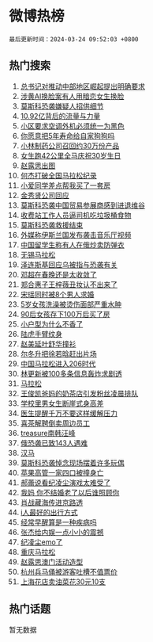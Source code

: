 # 微博热榜

`最后更新时间：2024-03-24 09:52:03 +0800`

## 热门搜索

1. [总书记对推动中部地区崛起提出明确要求](https://m.weibo.cn/search?containerid=100103type%3D1%26t%3D10%26q%3D%23%E6%80%BB%E4%B9%A6%E8%AE%B0%E5%AF%B9%E6%8E%A8%E5%8A%A8%E4%B8%AD%E9%83%A8%E5%9C%B0%E5%8C%BA%E5%B4%9B%E8%B5%B7%E6%8F%90%E5%87%BA%E6%98%8E%E7%A1%AE%E8%A6%81%E6%B1%82%23&stream_entry_id=51&isnewpage=1&extparam=seat%3D1%26filter_type%3Drealtimehot%26stream_entry_id%3D51%26pos%3D0%26c_type%3D51%26dgr%3D0%26q%3D%2523%25E6%2580%25BB%25E4%25B9%25A6%25E8%25AE%25B0%25E5%25AF%25B9%25E6%258E%25A8%25E5%258A%25A8%25E4%25B8%25AD%25E9%2583%25A8%25E5%259C%25B0%25E5%258C%25BA%25E5%25B4%259B%25E8%25B5%25B7%25E6%258F%2590%25E5%2587%25BA%25E6%2598%258E%25E7%25A1%25AE%25E8%25A6%2581%25E6%25B1%2582%2523%26cate%3D10103%26display_time%3D1711245122%26pre_seqid%3D171124512253094249214)
1. [涉黄AI换脸案有人用暗恋女生换脸](https://m.weibo.cn/search?containerid=100103type%3D1%26t%3D10%26q%3D%23%E6%B6%89%E9%BB%84AI%E6%8D%A2%E8%84%B8%E6%A1%88%E6%9C%89%E4%BA%BA%E7%94%A8%E6%9A%97%E6%81%8B%E5%A5%B3%E7%94%9F%E6%8D%A2%E8%84%B8%23&stream_entry_id=31&isnewpage=1&extparam=seat%3D1%26lcate%3D5001%26pos%3D0%26realpos%3D1%26q%3D%2523%25E6%25B6%2589%25E9%25BB%2584AI%25E6%258D%25A2%25E8%2584%25B8%25E6%25A1%2588%25E6%259C%2589%25E4%25BA%25BA%25E7%2594%25A8%25E6%259A%2597%25E6%2581%258B%25E5%25A5%25B3%25E7%2594%259F%25E6%258D%25A2%25E8%2584%25B8%2523%26dgr%3D0%26filter_type%3Drealtimehot%26cate%3D5001%26c_type%3D31%26flag%3D2%26stream_entry_id%3D31%26band_rank%3D1%26display_time%3D1711245122%26pre_seqid%3D171124512253094249214)
1. [莫斯科恐袭嫌疑人招供细节](https://m.weibo.cn/search?containerid=100103type%3D1%26t%3D10%26q%3D%23%E8%8E%AB%E6%96%AF%E7%A7%91%E6%81%90%E8%A2%AD%E5%AB%8C%E7%96%91%E4%BA%BA%E6%8B%9B%E4%BE%9B%E7%BB%86%E8%8A%82%23&stream_entry_id=31&isnewpage=1&extparam=seat%3D1%26lcate%3D5001%26pos%3D1%26realpos%3D2%26q%3D%2523%25E8%258E%25AB%25E6%2596%25AF%25E7%25A7%2591%25E6%2581%2590%25E8%25A2%25AD%25E5%25AB%258C%25E7%2596%2591%25E4%25BA%25BA%25E6%258B%259B%25E4%25BE%259B%25E7%25BB%2586%25E8%258A%2582%2523%26dgr%3D0%26filter_type%3Drealtimehot%26cate%3D5001%26c_type%3D31%26flag%3D1%26stream_entry_id%3D31%26band_rank%3D2%26display_time%3D1711245122%26pre_seqid%3D171124512253094249214)
1. [10.92亿背后的流量与力量](https://m.weibo.cn/search?containerid=100103type%3D1%26t%3D10%26q%3D%2310.92%E4%BA%BF%E8%83%8C%E5%90%8E%E7%9A%84%E6%B5%81%E9%87%8F%E4%B8%8E%E5%8A%9B%E9%87%8F%23&stream_entry_id=31&isnewpage=1&extparam=seat%3D1%26lcate%3D5001%26pos%3D2%26realpos%3D3%26q%3D%252310.92%25E4%25BA%25BF%25E8%2583%258C%25E5%2590%258E%25E7%259A%2584%25E6%25B5%2581%25E9%2587%258F%25E4%25B8%258E%25E5%258A%259B%25E9%2587%258F%2523%26dgr%3D0%26filter_type%3Drealtimehot%26cate%3D5001%26c_type%3D31%26flag%3D0%26stream_entry_id%3D31%26band_rank%3D3%26display_time%3D1711245122%26pre_seqid%3D171124512253094249214)
1. [小区要求空调外机必须统一为黑色](https://m.weibo.cn/search?containerid=100103type%3D1%26t%3D10%26q%3D%23%E5%B0%8F%E5%8C%BA%E8%A6%81%E6%B1%82%E7%A9%BA%E8%B0%83%E5%A4%96%E6%9C%BA%E5%BF%85%E9%A1%BB%E7%BB%9F%E4%B8%80%E4%B8%BA%E9%BB%91%E8%89%B2%23&stream_entry_id=31&isnewpage=1&extparam=seat%3D1%26lcate%3D5001%26pos%3D3%26realpos%3D4%26q%3D%2523%25E5%25B0%258F%25E5%258C%25BA%25E8%25A6%2581%25E6%25B1%2582%25E7%25A9%25BA%25E8%25B0%2583%25E5%25A4%2596%25E6%259C%25BA%25E5%25BF%2585%25E9%25A1%25BB%25E7%25BB%259F%25E4%25B8%2580%25E4%25B8%25BA%25E9%25BB%2591%25E8%2589%25B2%2523%26dgr%3D0%26filter_type%3Drealtimehot%26cate%3D5001%26c_type%3D31%26flag%3D1%26stream_entry_id%3D31%26band_rank%3D4%26display_time%3D1711245122%26pre_seqid%3D171124512253094249214)
1. [你愿意把5年寿命给自家狗狗吗](https://m.weibo.cn/search?containerid=100103type%3D1%26t%3D10%26q%3D%E4%BD%A0%E6%84%BF%E6%84%8F%E6%8A%8A5%E5%B9%B4%E5%AF%BF%E5%91%BD%E7%BB%99%E8%87%AA%E5%AE%B6%E7%8B%97%E7%8B%97%E5%90%97&stream_entry_id=31&isnewpage=1&extparam=seat%3D1%26lcate%3D5001%26pos%3D4%26realpos%3D5%26q%3D%25E4%25BD%25A0%25E6%2584%25BF%25E6%2584%258F%25E6%258A%258A5%25E5%25B9%25B4%25E5%25AF%25BF%25E5%2591%25BD%25E7%25BB%2599%25E8%2587%25AA%25E5%25AE%25B6%25E7%258B%2597%25E7%258B%2597%25E5%2590%2597%26dgr%3D0%26filter_type%3Drealtimehot%26cate%3D5001%26c_type%3D31%26flag%3D1%26stream_entry_id%3D31%26band_rank%3D5%26display_time%3D1711245122%26pre_seqid%3D171124512253094249214)
1. [小林制药公司召回约30万份产品](https://m.weibo.cn/search?containerid=100103type%3D1%26t%3D10%26q%3D%23%E5%B0%8F%E6%9E%97%E5%88%B6%E8%8D%AF%E5%85%AC%E5%8F%B8%E5%8F%AC%E5%9B%9E%E7%BA%A630%E4%B8%87%E4%BB%BD%E4%BA%A7%E5%93%81%23&stream_entry_id=31&isnewpage=1&extparam=seat%3D1%26lcate%3D5001%26pos%3D5%26realpos%3D6%26q%3D%2523%25E5%25B0%258F%25E6%259E%2597%25E5%2588%25B6%25E8%258D%25AF%25E5%2585%25AC%25E5%258F%25B8%25E5%258F%25AC%25E5%259B%259E%25E7%25BA%25A630%25E4%25B8%2587%25E4%25BB%25BD%25E4%25BA%25A7%25E5%2593%2581%2523%26dgr%3D0%26filter_type%3Drealtimehot%26cate%3D5001%26c_type%3D31%26flag%3D1%26stream_entry_id%3D31%26band_rank%3D6%26display_time%3D1711245122%26pre_seqid%3D171124512253094249214)
1. [女生跑42公里全马庆祝30岁生日](https://m.weibo.cn/search?containerid=100103type%3D1%26t%3D10%26q%3D%23%E5%A5%B3%E7%94%9F%E8%B7%9142%E5%85%AC%E9%87%8C%E5%85%A8%E9%A9%AC%E5%BA%86%E7%A5%9D30%E5%B2%81%E7%94%9F%E6%97%A5%23&stream_entry_id=31&isnewpage=1&extparam=seat%3D1%26lcate%3D5001%26pos%3D6%26realpos%3D7%26q%3D%2523%25E5%25A5%25B3%25E7%2594%259F%25E8%25B7%259142%25E5%2585%25AC%25E9%2587%258C%25E5%2585%25A8%25E9%25A9%25AC%25E5%25BA%2586%25E7%25A5%259D30%25E5%25B2%2581%25E7%2594%259F%25E6%2597%25A5%2523%26dgr%3D0%26filter_type%3Drealtimehot%26cate%3D5001%26c_type%3D31%26flag%3D1%26stream_entry_id%3D31%26band_rank%3D7%26display_time%3D1711245122%26pre_seqid%3D171124512253094249214)
1. [赵露思出图](https://m.weibo.cn/search?containerid=100103type%3D1%26t%3D10%26q%3D%E8%B5%B5%E9%9C%B2%E6%80%9D%E5%87%BA%E5%9B%BE&stream_entry_id=31&isnewpage=1&extparam=seat%3D1%26lcate%3D5001%26pos%3D7%26realpos%3D8%26q%3D%25E8%25B5%25B5%25E9%259C%25B2%25E6%2580%259D%25E5%2587%25BA%25E5%259B%25BE%26dgr%3D0%26filter_type%3Drealtimehot%26cate%3D5001%26c_type%3D31%26flag%3D0%26stream_entry_id%3D31%26band_rank%3D8%26display_time%3D1711245122%26pre_seqid%3D171124512253094249214)
1. [何杰打破全国马拉松纪录](https://m.weibo.cn/search?containerid=100103type%3D1%26t%3D10%26q%3D%23%E4%BD%95%E6%9D%B0%E6%89%93%E7%A0%B4%E5%85%A8%E5%9B%BD%E9%A9%AC%E6%8B%89%E6%9D%BE%E7%BA%AA%E5%BD%95%23&stream_entry_id=31&isnewpage=1&extparam=seat%3D1%26lcate%3D5001%26pos%3D8%26realpos%3D9%26q%3D%2523%25E4%25BD%2595%25E6%259D%25B0%25E6%2589%2593%25E7%25A0%25B4%25E5%2585%25A8%25E5%259B%25BD%25E9%25A9%25AC%25E6%258B%2589%25E6%259D%25BE%25E7%25BA%25AA%25E5%25BD%2595%2523%26dgr%3D0%26filter_type%3Drealtimehot%26cate%3D5001%26c_type%3D31%26flag%3D1%26stream_entry_id%3D31%26band_rank%3D9%26display_time%3D1711245122%26pre_seqid%3D171124512253094249214)
1. [小爱同学差点帮我买了一套房](https://m.weibo.cn/search?containerid=100103type%3D1%26t%3D10%26q%3D%23%E5%B0%8F%E7%88%B1%E5%90%8C%E5%AD%A6%E5%B7%AE%E7%82%B9%E5%B8%AE%E6%88%91%E4%B9%B0%E4%BA%86%E4%B8%80%E5%A5%97%E6%88%BF%23&stream_entry_id=31&isnewpage=1&extparam=seat%3D1%26lcate%3D5001%26pos%3D9%26realpos%3D10%26q%3D%2523%25E5%25B0%258F%25E7%2588%25B1%25E5%2590%258C%25E5%25AD%25A6%25E5%25B7%25AE%25E7%2582%25B9%25E5%25B8%25AE%25E6%2588%2591%25E4%25B9%25B0%25E4%25BA%2586%25E4%25B8%2580%25E5%25A5%2597%25E6%2588%25BF%2523%26dgr%3D0%26filter_type%3Drealtimehot%26cate%3D5001%26c_type%3D31%26flag%3D0%26stream_entry_id%3D31%26band_rank%3D10%26display_time%3D1711245122%26pre_seqid%3D171124512253094249214)
1. [金秀贤公司回应](https://m.weibo.cn/search?containerid=100103type%3D1%26t%3D10%26q%3D%23%E9%87%91%E7%A7%80%E8%B4%A4%E5%85%AC%E5%8F%B8%E5%9B%9E%E5%BA%94%23&stream_entry_id=31&isnewpage=1&extparam=seat%3D1%26lcate%3D5001%26pos%3D10%26realpos%3D11%26q%3D%2523%25E9%2587%2591%25E7%25A7%2580%25E8%25B4%25A4%25E5%2585%25AC%25E5%258F%25B8%25E5%259B%259E%25E5%25BA%2594%2523%26dgr%3D0%26filter_type%3Drealtimehot%26cate%3D5001%26c_type%3D31%26flag%3D1%26stream_entry_id%3D31%26band_rank%3D11%26display_time%3D1711245122%26pre_seqid%3D171124512253094249214)
1. [莫斯科恐袭中国贸易参展商感到进退维谷](https://m.weibo.cn/search?containerid=100103type%3D1%26t%3D10%26q%3D%23%E8%8E%AB%E6%96%AF%E7%A7%91%E6%81%90%E8%A2%AD%E4%B8%AD%E5%9B%BD%E8%B4%B8%E6%98%93%E5%8F%82%E5%B1%95%E5%95%86%E6%84%9F%E5%88%B0%E8%BF%9B%E9%80%80%E7%BB%B4%E8%B0%B7%23&stream_entry_id=31&isnewpage=1&extparam=seat%3D1%26lcate%3D5001%26pos%3D11%26realpos%3D12%26q%3D%2523%25E8%258E%25AB%25E6%2596%25AF%25E7%25A7%2591%25E6%2581%2590%25E8%25A2%25AD%25E4%25B8%25AD%25E5%259B%25BD%25E8%25B4%25B8%25E6%2598%2593%25E5%258F%2582%25E5%25B1%2595%25E5%2595%2586%25E6%2584%259F%25E5%2588%25B0%25E8%25BF%259B%25E9%2580%2580%25E7%25BB%25B4%25E8%25B0%25B7%2523%26dgr%3D0%26filter_type%3Drealtimehot%26cate%3D5001%26c_type%3D31%26flag%3D2%26stream_entry_id%3D31%26band_rank%3D12%26display_time%3D1711245122%26pre_seqid%3D171124512253094249214)
1. [收费站工作人员逼司机吃垃圾桶食物](https://m.weibo.cn/search?containerid=100103type%3D1%26t%3D10%26q%3D%23%E6%94%B6%E8%B4%B9%E7%AB%99%E5%B7%A5%E4%BD%9C%E4%BA%BA%E5%91%98%E9%80%BC%E5%8F%B8%E6%9C%BA%E5%90%83%E5%9E%83%E5%9C%BE%E6%A1%B6%E9%A3%9F%E7%89%A9%23&stream_entry_id=31&isnewpage=1&extparam=seat%3D1%26lcate%3D5001%26pos%3D12%26realpos%3D13%26q%3D%2523%25E6%2594%25B6%25E8%25B4%25B9%25E7%25AB%2599%25E5%25B7%25A5%25E4%25BD%259C%25E4%25BA%25BA%25E5%2591%2598%25E9%2580%25BC%25E5%258F%25B8%25E6%259C%25BA%25E5%2590%2583%25E5%259E%2583%25E5%259C%25BE%25E6%25A1%25B6%25E9%25A3%259F%25E7%2589%25A9%2523%26dgr%3D0%26filter_type%3Drealtimehot%26cate%3D5001%26c_type%3D31%26flag%3D0%26stream_entry_id%3D31%26band_rank%3D13%26display_time%3D1711245122%26pre_seqid%3D171124512253094249214)
1. [莫斯科恐袭救援结束](https://m.weibo.cn/search?containerid=100103type%3D1%26t%3D10%26q%3D%23%E8%8E%AB%E6%96%AF%E7%A7%91%E6%81%90%E8%A2%AD%E6%95%91%E6%8F%B4%E7%BB%93%E6%9D%9F%23&stream_entry_id=31&isnewpage=1&extparam=seat%3D1%26lcate%3D5001%26pos%3D13%26realpos%3D14%26q%3D%2523%25E8%258E%25AB%25E6%2596%25AF%25E7%25A7%2591%25E6%2581%2590%25E8%25A2%25AD%25E6%2595%2591%25E6%258F%25B4%25E7%25BB%2593%25E6%259D%259F%2523%26dgr%3D0%26filter_type%3Drealtimehot%26cate%3D5001%26c_type%3D31%26flag%3D0%26stream_entry_id%3D31%26band_rank%3D14%26display_time%3D1711245122%26pre_seqid%3D171124512253094249214)
1. [外媒称伊斯兰国发布袭击音乐厅视频](https://m.weibo.cn/search?containerid=100103type%3D1%26t%3D10%26q%3D%23%E5%A4%96%E5%AA%92%E7%A7%B0%E4%BC%8A%E6%96%AF%E5%85%B0%E5%9B%BD%E5%8F%91%E5%B8%83%E8%A2%AD%E5%87%BB%E9%9F%B3%E4%B9%90%E5%8E%85%E8%A7%86%E9%A2%91%23&stream_entry_id=31&isnewpage=1&extparam=seat%3D1%26lcate%3D5001%26pos%3D14%26realpos%3D15%26q%3D%2523%25E5%25A4%2596%25E5%25AA%2592%25E7%25A7%25B0%25E4%25BC%258A%25E6%2596%25AF%25E5%2585%25B0%25E5%259B%25BD%25E5%258F%2591%25E5%25B8%2583%25E8%25A2%25AD%25E5%2587%25BB%25E9%259F%25B3%25E4%25B9%2590%25E5%258E%2585%25E8%25A7%2586%25E9%25A2%2591%2523%26dgr%3D0%26filter_type%3Drealtimehot%26cate%3D5001%26c_type%3D31%26flag%3D1%26stream_entry_id%3D31%26band_rank%3D15%26display_time%3D1711245122%26pre_seqid%3D171124512253094249214)
1. [中国留学生称有人在俄炒卖防弹衣](https://m.weibo.cn/search?containerid=100103type%3D1%26t%3D10%26q%3D%23%E4%B8%AD%E5%9B%BD%E7%95%99%E5%AD%A6%E7%94%9F%E7%A7%B0%E6%9C%89%E4%BA%BA%E5%9C%A8%E4%BF%84%E7%82%92%E5%8D%96%E9%98%B2%E5%BC%B9%E8%A1%A3%23&stream_entry_id=31&isnewpage=1&extparam=seat%3D1%26lcate%3D5001%26pos%3D15%26realpos%3D16%26q%3D%2523%25E4%25B8%25AD%25E5%259B%25BD%25E7%2595%2599%25E5%25AD%25A6%25E7%2594%259F%25E7%25A7%25B0%25E6%259C%2589%25E4%25BA%25BA%25E5%259C%25A8%25E4%25BF%2584%25E7%2582%2592%25E5%258D%2596%25E9%2598%25B2%25E5%25BC%25B9%25E8%25A1%25A3%2523%26dgr%3D0%26filter_type%3Drealtimehot%26cate%3D5001%26c_type%3D31%26flag%3D0%26stream_entry_id%3D31%26band_rank%3D16%26display_time%3D1711245122%26pre_seqid%3D171124512253094249214)
1. [无锡马拉松](https://m.weibo.cn/search?containerid=100103type%3D1%26t%3D10%26q%3D%E6%97%A0%E9%94%A1%E9%A9%AC%E6%8B%89%E6%9D%BE&stream_entry_id=31&isnewpage=1&extparam=seat%3D1%26lcate%3D5001%26pos%3D16%26realpos%3D17%26q%3D%25E6%2597%25A0%25E9%2594%25A1%25E9%25A9%25AC%25E6%258B%2589%25E6%259D%25BE%26dgr%3D0%26filter_type%3Drealtimehot%26cate%3D5001%26c_type%3D31%26flag%3D1%26stream_entry_id%3D31%26band_rank%3D17%26display_time%3D1711245122%26pre_seqid%3D171124512253094249214)
1. [泽连斯基回应乌被指与恐袭有关](https://m.weibo.cn/search?containerid=100103type%3D1%26t%3D10%26q%3D%23%E6%B3%BD%E8%BF%9E%E6%96%AF%E5%9F%BA%E5%9B%9E%E5%BA%94%E4%B9%8C%E8%A2%AB%E6%8C%87%E4%B8%8E%E6%81%90%E8%A2%AD%E6%9C%89%E5%85%B3%23&stream_entry_id=31&isnewpage=1&extparam=seat%3D1%26lcate%3D5001%26pos%3D17%26realpos%3D18%26q%3D%2523%25E6%25B3%25BD%25E8%25BF%259E%25E6%2596%25AF%25E5%259F%25BA%25E5%259B%259E%25E5%25BA%2594%25E4%25B9%258C%25E8%25A2%25AB%25E6%258C%2587%25E4%25B8%258E%25E6%2581%2590%25E8%25A2%25AD%25E6%259C%2589%25E5%2585%25B3%2523%26dgr%3D0%26filter_type%3Drealtimehot%26cate%3D5001%26c_type%3D31%26flag%3D0%26stream_entry_id%3D31%26band_rank%3D18%26display_time%3D1711245122%26pre_seqid%3D171124512253094249214)
1. [邓超在春晚还是太收敛了](https://m.weibo.cn/search?containerid=100103type%3D1%26t%3D10%26q%3D%E9%82%93%E8%B6%85%E5%9C%A8%E6%98%A5%E6%99%9A%E8%BF%98%E6%98%AF%E5%A4%AA%E6%94%B6%E6%95%9B%E4%BA%86&stream_entry_id=31&isnewpage=1&extparam=seat%3D1%26lcate%3D5001%26pos%3D18%26realpos%3D19%26q%3D%25E9%2582%2593%25E8%25B6%2585%25E5%259C%25A8%25E6%2598%25A5%25E6%2599%259A%25E8%25BF%2598%25E6%2598%25AF%25E5%25A4%25AA%25E6%2594%25B6%25E6%2595%259B%25E4%25BA%2586%26dgr%3D0%26filter_type%3Drealtimehot%26cate%3D5001%26c_type%3D31%26flag%3D0%26stream_entry_id%3D31%26band_rank%3D19%26display_time%3D1711245122%26pre_seqid%3D171124512253094249214)
1. [郑合惠子王梓薇丑妆认不出来了](https://m.weibo.cn/search?containerid=100103type%3D1%26t%3D10%26q%3D%23%E9%83%91%E5%90%88%E6%83%A0%E5%AD%90%E7%8E%8B%E6%A2%93%E8%96%87%E4%B8%91%E5%A6%86%E8%AE%A4%E4%B8%8D%E5%87%BA%E6%9D%A5%E4%BA%86%23&stream_entry_id=31&isnewpage=1&extparam=seat%3D1%26lcate%3D5001%26pos%3D19%26realpos%3D20%26q%3D%2523%25E9%2583%2591%25E5%2590%2588%25E6%2583%25A0%25E5%25AD%2590%25E7%258E%258B%25E6%25A2%2593%25E8%2596%2587%25E4%25B8%2591%25E5%25A6%2586%25E8%25AE%25A4%25E4%25B8%258D%25E5%2587%25BA%25E6%259D%25A5%25E4%25BA%2586%2523%26dgr%3D0%26filter_type%3Drealtimehot%26cate%3D5001%26c_type%3D31%26flag%3D0%26stream_entry_id%3D31%26band_rank%3D20%26display_time%3D1711245122%26pre_seqid%3D171124512253094249214)
1. [宋瑶同时被8个男人求婚](https://m.weibo.cn/search?containerid=100103type%3D1%26t%3D10%26q%3D%23%E5%AE%8B%E7%91%B6%E5%90%8C%E6%97%B6%E8%A2%AB8%E4%B8%AA%E7%94%B7%E4%BA%BA%E6%B1%82%E5%A9%9A%23&stream_entry_id=31&isnewpage=1&extparam=seat%3D1%26lcate%3D5001%26pos%3D20%26realpos%3D21%26q%3D%2523%25E5%25AE%258B%25E7%2591%25B6%25E5%2590%258C%25E6%2597%25B6%25E8%25A2%25AB8%25E4%25B8%25AA%25E7%2594%25B7%25E4%25BA%25BA%25E6%25B1%2582%25E5%25A9%259A%2523%26dgr%3D0%26filter_type%3Drealtimehot%26cate%3D5001%26c_type%3D31%26flag%3D1%26stream_entry_id%3D31%26band_rank%3D21%26display_time%3D1711245122%26pre_seqid%3D171124512253094249214)
1. [5岁女孩洗澡被烫伤面部严重水肿](https://m.weibo.cn/search?containerid=100103type%3D1%26t%3D10%26q%3D%235%E5%B2%81%E5%A5%B3%E5%AD%A9%E6%B4%97%E6%BE%A1%E8%A2%AB%E7%83%AB%E4%BC%A4%E9%9D%A2%E9%83%A8%E4%B8%A5%E9%87%8D%E6%B0%B4%E8%82%BF%23&stream_entry_id=31&isnewpage=1&extparam=seat%3D1%26lcate%3D5001%26pos%3D21%26realpos%3D22%26q%3D%25235%25E5%25B2%2581%25E5%25A5%25B3%25E5%25AD%25A9%25E6%25B4%2597%25E6%25BE%25A1%25E8%25A2%25AB%25E7%2583%25AB%25E4%25BC%25A4%25E9%259D%25A2%25E9%2583%25A8%25E4%25B8%25A5%25E9%2587%258D%25E6%25B0%25B4%25E8%2582%25BF%2523%26dgr%3D0%26filter_type%3Drealtimehot%26cate%3D5001%26c_type%3D31%26flag%3D1%26stream_entry_id%3D31%26band_rank%3D22%26display_time%3D1711245122%26pre_seqid%3D171124512253094249214)
1. [90后女孩存下100万后买了房](https://m.weibo.cn/search?containerid=100103type%3D1%26t%3D10%26q%3D%2390%E5%90%8E%E5%A5%B3%E5%AD%A9%E5%AD%98%E4%B8%8B100%E4%B8%87%E5%90%8E%E4%B9%B0%E4%BA%86%E6%88%BF%23&stream_entry_id=31&isnewpage=1&extparam=seat%3D1%26lcate%3D5001%26pos%3D22%26realpos%3D23%26q%3D%252390%25E5%2590%258E%25E5%25A5%25B3%25E5%25AD%25A9%25E5%25AD%2598%25E4%25B8%258B100%25E4%25B8%2587%25E5%2590%258E%25E4%25B9%25B0%25E4%25BA%2586%25E6%2588%25BF%2523%26dgr%3D0%26filter_type%3Drealtimehot%26cate%3D5001%26c_type%3D31%26flag%3D0%26stream_entry_id%3D31%26band_rank%3D23%26display_time%3D1711245122%26pre_seqid%3D171124512253094249214)
1. [小户型为什么不香了](https://m.weibo.cn/search?containerid=100103type%3D1%26t%3D10%26q%3D%23%E5%B0%8F%E6%88%B7%E5%9E%8B%E4%B8%BA%E4%BB%80%E4%B9%88%E4%B8%8D%E9%A6%99%E4%BA%86%23&stream_entry_id=31&isnewpage=1&extparam=seat%3D1%26lcate%3D5001%26pos%3D23%26realpos%3D24%26q%3D%2523%25E5%25B0%258F%25E6%2588%25B7%25E5%259E%258B%25E4%25B8%25BA%25E4%25BB%2580%25E4%25B9%2588%25E4%25B8%258D%25E9%25A6%2599%25E4%25BA%2586%2523%26dgr%3D0%26filter_type%3Drealtimehot%26cate%3D5001%26c_type%3D31%26flag%3D0%26stream_entry_id%3D31%26band_rank%3D24%26display_time%3D1711245122%26pre_seqid%3D171124512253094249214)
1. [陆虎手臂纹身](https://m.weibo.cn/search?containerid=100103type%3D1%26t%3D10%26q%3D%23%E9%99%86%E8%99%8E%E6%89%8B%E8%87%82%E7%BA%B9%E8%BA%AB%23&stream_entry_id=31&isnewpage=1&extparam=seat%3D1%26lcate%3D5001%26pos%3D24%26realpos%3D25%26q%3D%2523%25E9%2599%2586%25E8%2599%258E%25E6%2589%258B%25E8%2587%2582%25E7%25BA%25B9%25E8%25BA%25AB%2523%26dgr%3D0%26filter_type%3Drealtimehot%26cate%3D5001%26c_type%3D31%26flag%3D1%26stream_entry_id%3D31%26band_rank%3D25%26display_time%3D1711245122%26pre_seqid%3D171124512253094249214)
1. [赵美延叶舒华撞衫](https://m.weibo.cn/search?containerid=100103type%3D1%26t%3D10%26q%3D%23%E8%B5%B5%E7%BE%8E%E5%BB%B6%E5%8F%B6%E8%88%92%E5%8D%8E%E6%92%9E%E8%A1%AB%23&stream_entry_id=31&isnewpage=1&extparam=seat%3D1%26lcate%3D5001%26pos%3D25%26realpos%3D26%26q%3D%2523%25E8%25B5%25B5%25E7%25BE%258E%25E5%25BB%25B6%25E5%258F%25B6%25E8%2588%2592%25E5%258D%258E%25E6%2592%259E%25E8%25A1%25AB%2523%26dgr%3D0%26filter_type%3Drealtimehot%26cate%3D5001%26c_type%3D31%26flag%3D0%26stream_entry_id%3D31%26band_rank%3D26%26display_time%3D1711245122%26pre_seqid%3D171124512253094249214)
1. [尔冬升把徐若晗赶出片场](https://m.weibo.cn/search?containerid=100103type%3D1%26t%3D10%26q%3D%23%E5%B0%94%E5%86%AC%E5%8D%87%E6%8A%8A%E5%BE%90%E8%8B%A5%E6%99%97%E8%B5%B6%E5%87%BA%E7%89%87%E5%9C%BA%23&stream_entry_id=31&isnewpage=1&extparam=seat%3D1%26lcate%3D5001%26pos%3D26%26realpos%3D27%26q%3D%2523%25E5%25B0%2594%25E5%2586%25AC%25E5%258D%2587%25E6%258A%258A%25E5%25BE%2590%25E8%258B%25A5%25E6%2599%2597%25E8%25B5%25B6%25E5%2587%25BA%25E7%2589%2587%25E5%259C%25BA%2523%26dgr%3D0%26filter_type%3Drealtimehot%26cate%3D5001%26c_type%3D31%26flag%3D0%26stream_entry_id%3D31%26band_rank%3D27%26display_time%3D1711245122%26pre_seqid%3D171124512253094249214)
1. [中国马拉松进入206时代](https://m.weibo.cn/search?containerid=100103type%3D1%26t%3D10%26q%3D%23%E4%B8%AD%E5%9B%BD%E9%A9%AC%E6%8B%89%E6%9D%BE%E8%BF%9B%E5%85%A5206%E6%97%B6%E4%BB%A3%23&stream_entry_id=31&isnewpage=1&extparam=seat%3D1%26lcate%3D5001%26pos%3D27%26realpos%3D28%26q%3D%2523%25E4%25B8%25AD%25E5%259B%25BD%25E9%25A9%25AC%25E6%258B%2589%25E6%259D%25BE%25E8%25BF%259B%25E5%2585%25A5206%25E6%2597%25B6%25E4%25BB%25A3%2523%26dgr%3D0%26filter_type%3Drealtimehot%26cate%3D5001%26c_type%3D31%26flag%3D1%26stream_entry_id%3D31%26band_rank%3D28%26display_time%3D1711245122%26pre_seqid%3D171124512253094249214)
1. [林更新被100多条信息轰炸求剧透](https://m.weibo.cn/search?containerid=100103type%3D1%26t%3D10%26q%3D%23%E6%9E%97%E6%9B%B4%E6%96%B0%E8%A2%AB100%E5%A4%9A%E6%9D%A1%E4%BF%A1%E6%81%AF%E8%BD%B0%E7%82%B8%E6%B1%82%E5%89%A7%E9%80%8F%23&stream_entry_id=31&isnewpage=1&extparam=seat%3D1%26lcate%3D5001%26pos%3D28%26realpos%3D29%26q%3D%2523%25E6%259E%2597%25E6%259B%25B4%25E6%2596%25B0%25E8%25A2%25AB100%25E5%25A4%259A%25E6%259D%25A1%25E4%25BF%25A1%25E6%2581%25AF%25E8%25BD%25B0%25E7%2582%25B8%25E6%25B1%2582%25E5%2589%25A7%25E9%2580%258F%2523%26dgr%3D0%26filter_type%3Drealtimehot%26cate%3D5001%26c_type%3D31%26flag%3D0%26stream_entry_id%3D31%26band_rank%3D29%26display_time%3D1711245122%26pre_seqid%3D171124512253094249214)
1. [马拉松](https://m.weibo.cn/search?containerid=100103type%3D1%26t%3D10%26q%3D%E9%A9%AC%E6%8B%89%E6%9D%BE&stream_entry_id=31&isnewpage=1&extparam=seat%3D1%26lcate%3D5001%26pos%3D29%26realpos%3D30%26q%3D%25E9%25A9%25AC%25E6%258B%2589%25E6%259D%25BE%26dgr%3D0%26filter_type%3Drealtimehot%26cate%3D5001%26c_type%3D31%26flag%3D1%26stream_entry_id%3D31%26band_rank%3D30%26display_time%3D1711245122%26pre_seqid%3D171124512253094249214)
1. [王俊凯爸妈的奶茶店引发粉丝凌晨排队](https://m.weibo.cn/search?containerid=100103type%3D1%26t%3D10%26q%3D%23%E7%8E%8B%E4%BF%8A%E5%87%AF%E7%88%B8%E5%A6%88%E7%9A%84%E5%A5%B6%E8%8C%B6%E5%BA%97%E5%BC%95%E5%8F%91%E7%B2%89%E4%B8%9D%E5%87%8C%E6%99%A8%E6%8E%92%E9%98%9F%23&stream_entry_id=31&isnewpage=1&extparam=seat%3D1%26lcate%3D5001%26pos%3D30%26realpos%3D31%26q%3D%2523%25E7%258E%258B%25E4%25BF%258A%25E5%2587%25AF%25E7%2588%25B8%25E5%25A6%2588%25E7%259A%2584%25E5%25A5%25B6%25E8%258C%25B6%25E5%25BA%2597%25E5%25BC%2595%25E5%258F%2591%25E7%25B2%2589%25E4%25B8%259D%25E5%2587%258C%25E6%2599%25A8%25E6%258E%2592%25E9%2598%259F%2523%26dgr%3D0%26filter_type%3Drealtimehot%26cate%3D5001%26c_type%3D31%26flag%3D0%26stream_entry_id%3D31%26band_rank%3D31%26display_time%3D1711245122%26pre_seqid%3D171124512253094249214)
1. [学校里男女生断崖式身高差](https://m.weibo.cn/search?containerid=100103type%3D1%26t%3D10%26q%3D%23%E5%AD%A6%E6%A0%A1%E9%87%8C%E7%94%B7%E5%A5%B3%E7%94%9F%E6%96%AD%E5%B4%96%E5%BC%8F%E8%BA%AB%E9%AB%98%E5%B7%AE%23&stream_entry_id=31&isnewpage=1&extparam=seat%3D1%26lcate%3D5001%26pos%3D31%26realpos%3D32%26q%3D%2523%25E5%25AD%25A6%25E6%25A0%25A1%25E9%2587%258C%25E7%2594%25B7%25E5%25A5%25B3%25E7%2594%259F%25E6%2596%25AD%25E5%25B4%2596%25E5%25BC%258F%25E8%25BA%25AB%25E9%25AB%2598%25E5%25B7%25AE%2523%26dgr%3D0%26filter_type%3Drealtimehot%26cate%3D5001%26c_type%3D31%26flag%3D1%26stream_entry_id%3D31%26band_rank%3D32%26display_time%3D1711245122%26pre_seqid%3D171124512253094249214)
1. [医生提醒千万不要这样缓解压力](https://m.weibo.cn/search?containerid=100103type%3D1%26t%3D10%26q%3D%23%E5%8C%BB%E7%94%9F%E6%8F%90%E9%86%92%E5%8D%83%E4%B8%87%E4%B8%8D%E8%A6%81%E8%BF%99%E6%A0%B7%E7%BC%93%E8%A7%A3%E5%8E%8B%E5%8A%9B%23&stream_entry_id=31&isnewpage=1&extparam=seat%3D1%26lcate%3D5001%26pos%3D32%26realpos%3D33%26q%3D%2523%25E5%258C%25BB%25E7%2594%259F%25E6%258F%2590%25E9%2586%2592%25E5%258D%2583%25E4%25B8%2587%25E4%25B8%258D%25E8%25A6%2581%25E8%25BF%2599%25E6%25A0%25B7%25E7%25BC%2593%25E8%25A7%25A3%25E5%258E%258B%25E5%258A%259B%2523%26dgr%3D0%26filter_type%3Drealtimehot%26cate%3D5001%26c_type%3D31%26flag%3D0%26stream_entry_id%3D31%26band_rank%3D33%26display_time%3D1711245122%26pre_seqid%3D171124512253094249214)
1. [喜茶解聘倒卖周边员工](https://m.weibo.cn/search?containerid=100103type%3D1%26t%3D10%26q%3D%23%E5%96%9C%E8%8C%B6%E8%A7%A3%E8%81%98%E5%80%92%E5%8D%96%E5%91%A8%E8%BE%B9%E5%91%98%E5%B7%A5%23&stream_entry_id=31&isnewpage=1&extparam=seat%3D1%26lcate%3D5001%26pos%3D33%26realpos%3D34%26q%3D%2523%25E5%2596%259C%25E8%258C%25B6%25E8%25A7%25A3%25E8%2581%2598%25E5%2580%2592%25E5%258D%2596%25E5%2591%25A8%25E8%25BE%25B9%25E5%2591%2598%25E5%25B7%25A5%2523%26dgr%3D0%26filter_type%3Drealtimehot%26cate%3D5001%26c_type%3D31%26flag%3D1%26stream_entry_id%3D31%26band_rank%3D34%26display_time%3D1711245122%26pre_seqid%3D171124512253094249214)
1. [treasure南韩汪峰](https://m.weibo.cn/search?containerid=100103type%3D1%26t%3D10%26q%3Dtreasure%E5%8D%97%E9%9F%A9%E6%B1%AA%E5%B3%B0&stream_entry_id=31&isnewpage=1&extparam=seat%3D1%26lcate%3D5001%26pos%3D34%26realpos%3D35%26q%3Dtreasure%25E5%258D%2597%25E9%259F%25A9%25E6%25B1%25AA%25E5%25B3%25B0%26dgr%3D0%26filter_type%3Drealtimehot%26cate%3D5001%26c_type%3D31%26flag%3D1%26stream_entry_id%3D31%26band_rank%3D35%26display_time%3D1711245122%26pre_seqid%3D171124512253094249214)
1. [俄恐袭已致143人遇难](https://m.weibo.cn/search?containerid=100103type%3D1%26t%3D10%26q%3D%23%E4%BF%84%E6%81%90%E8%A2%AD%E5%B7%B2%E8%87%B4143%E4%BA%BA%E9%81%87%E9%9A%BE%23&stream_entry_id=31&isnewpage=1&extparam=seat%3D1%26lcate%3D5001%26pos%3D35%26realpos%3D36%26q%3D%2523%25E4%25BF%2584%25E6%2581%2590%25E8%25A2%25AD%25E5%25B7%25B2%25E8%2587%25B4143%25E4%25BA%25BA%25E9%2581%2587%25E9%259A%25BE%2523%26dgr%3D0%26filter_type%3Drealtimehot%26cate%3D5001%26c_type%3D31%26flag%3D0%26stream_entry_id%3D31%26band_rank%3D36%26display_time%3D1711245122%26pre_seqid%3D171124512253094249214)
1. [汉马](https://m.weibo.cn/search?containerid=100103type%3D1%26t%3D10%26q%3D%E6%B1%89%E9%A9%AC&stream_entry_id=31&isnewpage=1&extparam=seat%3D1%26lcate%3D5001%26pos%3D36%26realpos%3D37%26q%3D%25E6%25B1%2589%25E9%25A9%25AC%26dgr%3D0%26filter_type%3Drealtimehot%26cate%3D5001%26c_type%3D31%26flag%3D1%26stream_entry_id%3D31%26band_rank%3D37%26display_time%3D1711245122%26pre_seqid%3D171124512253094249214)
1. [莫斯科恐袭悼念现场摆着许多玩偶](https://m.weibo.cn/search?containerid=100103type%3D1%26t%3D10%26q%3D%23%E8%8E%AB%E6%96%AF%E7%A7%91%E6%81%90%E8%A2%AD%E6%82%BC%E5%BF%B5%E7%8E%B0%E5%9C%BA%E6%91%86%E7%9D%80%E8%AE%B8%E5%A4%9A%E7%8E%A9%E5%81%B6%23&stream_entry_id=31&isnewpage=1&extparam=seat%3D1%26lcate%3D5001%26pos%3D37%26realpos%3D38%26q%3D%2523%25E8%258E%25AB%25E6%2596%25AF%25E7%25A7%2591%25E6%2581%2590%25E8%25A2%25AD%25E6%2582%25BC%25E5%25BF%25B5%25E7%258E%25B0%25E5%259C%25BA%25E6%2591%2586%25E7%259D%2580%25E8%25AE%25B8%25E5%25A4%259A%25E7%258E%25A9%25E5%2581%25B6%2523%26dgr%3D0%26filter_type%3Drealtimehot%26cate%3D5001%26c_type%3D31%26flag%3D1%26stream_entry_id%3D31%26band_rank%3D38%26display_time%3D1711245122%26pre_seqid%3D171124512253094249214)
1. [苹果高管一家四口被撞身亡](https://m.weibo.cn/search?containerid=100103type%3D1%26t%3D10%26q%3D%23%E8%8B%B9%E6%9E%9C%E9%AB%98%E7%AE%A1%E4%B8%80%E5%AE%B6%E5%9B%9B%E5%8F%A3%E8%A2%AB%E6%92%9E%E8%BA%AB%E4%BA%A1%23&stream_entry_id=31&isnewpage=1&extparam=seat%3D1%26lcate%3D5001%26pos%3D38%26realpos%3D39%26q%3D%2523%25E8%258B%25B9%25E6%259E%259C%25E9%25AB%2598%25E7%25AE%25A1%25E4%25B8%2580%25E5%25AE%25B6%25E5%259B%259B%25E5%258F%25A3%25E8%25A2%25AB%25E6%2592%259E%25E8%25BA%25AB%25E4%25BA%25A1%2523%26dgr%3D0%26filter_type%3Drealtimehot%26cate%3D5001%26c_type%3D31%26flag%3D0%26stream_entry_id%3D31%26band_rank%3D39%26display_time%3D1711245122%26pre_seqid%3D171124512253094249214)
1. [郝蕾说看纪凌尘演戏太难受了](https://m.weibo.cn/search?containerid=100103type%3D1%26t%3D10%26q%3D%23%E9%83%9D%E8%95%BE%E8%AF%B4%E7%9C%8B%E7%BA%AA%E5%87%8C%E5%B0%98%E6%BC%94%E6%88%8F%E5%A4%AA%E9%9A%BE%E5%8F%97%E4%BA%86%23&stream_entry_id=31&isnewpage=1&extparam=seat%3D1%26lcate%3D5001%26pos%3D39%26realpos%3D40%26q%3D%2523%25E9%2583%259D%25E8%2595%25BE%25E8%25AF%25B4%25E7%259C%258B%25E7%25BA%25AA%25E5%2587%258C%25E5%25B0%2598%25E6%25BC%2594%25E6%2588%258F%25E5%25A4%25AA%25E9%259A%25BE%25E5%258F%2597%25E4%25BA%2586%2523%26dgr%3D0%26filter_type%3Drealtimehot%26cate%3D5001%26c_type%3D31%26flag%3D0%26stream_entry_id%3D31%26band_rank%3D40%26display_time%3D1711245122%26pre_seqid%3D171124512253094249214)
1. [我妈 你不结婚老了以后谁照顾你](https://m.weibo.cn/search?containerid=100103type%3D1%26t%3D10%26q%3D%E6%88%91%E5%A6%88+%E4%BD%A0%E4%B8%8D%E7%BB%93%E5%A9%9A%E8%80%81%E4%BA%86%E4%BB%A5%E5%90%8E%E8%B0%81%E7%85%A7%E9%A1%BE%E4%BD%A0&stream_entry_id=31&isnewpage=1&extparam=seat%3D1%26lcate%3D5001%26pos%3D40%26realpos%3D41%26q%3D%25E6%2588%2591%25E5%25A6%2588%2520%25E4%25BD%25A0%25E4%25B8%258D%25E7%25BB%2593%25E5%25A9%259A%25E8%2580%2581%25E4%25BA%2586%25E4%25BB%25A5%25E5%2590%258E%25E8%25B0%2581%25E7%2585%25A7%25E9%25A1%25BE%25E4%25BD%25A0%26dgr%3D0%26filter_type%3Drealtimehot%26cate%3D5001%26c_type%3D31%26flag%3D0%26stream_entry_id%3D31%26band_rank%3D41%26display_time%3D1711245122%26pre_seqid%3D171124512253094249214)
1. [肖战藏海传进京路透](https://m.weibo.cn/search?containerid=100103type%3D1%26t%3D10%26q%3D%23%E8%82%96%E6%88%98%E8%97%8F%E6%B5%B7%E4%BC%A0%E8%BF%9B%E4%BA%AC%E8%B7%AF%E9%80%8F%23&stream_entry_id=31&isnewpage=1&extparam=seat%3D1%26lcate%3D5001%26pos%3D41%26realpos%3D42%26q%3D%2523%25E8%2582%2596%25E6%2588%2598%25E8%2597%258F%25E6%25B5%25B7%25E4%25BC%25A0%25E8%25BF%259B%25E4%25BA%25AC%25E8%25B7%25AF%25E9%2580%258F%2523%26dgr%3D0%26filter_type%3Drealtimehot%26cate%3D5001%26c_type%3D31%26flag%3D1%26stream_entry_id%3D31%26band_rank%3D42%26display_time%3D1711245122%26pre_seqid%3D171124512253094249214)
1. [i人最好的出行方式](https://m.weibo.cn/search?containerid=100103type%3D1%26t%3D10%26q%3D%23i%E4%BA%BA%E6%9C%80%E5%A5%BD%E7%9A%84%E5%87%BA%E8%A1%8C%E6%96%B9%E5%BC%8F%23&stream_entry_id=31&isnewpage=1&extparam=seat%3D1%26lcate%3D5001%26pos%3D42%26realpos%3D43%26q%3D%2523i%25E4%25BA%25BA%25E6%259C%2580%25E5%25A5%25BD%25E7%259A%2584%25E5%2587%25BA%25E8%25A1%258C%25E6%2596%25B9%25E5%25BC%258F%2523%26dgr%3D0%26filter_type%3Drealtimehot%26cate%3D5001%26c_type%3D31%26flag%3D0%26stream_entry_id%3D31%26band_rank%3D43%26display_time%3D1711245122%26pre_seqid%3D171124512253094249214)
1. [经常早醒算是一种疾病吗](https://m.weibo.cn/search?containerid=100103type%3D1%26t%3D10%26q%3D%23%E7%BB%8F%E5%B8%B8%E6%97%A9%E9%86%92%E7%AE%97%E6%98%AF%E4%B8%80%E7%A7%8D%E7%96%BE%E7%97%85%E5%90%97%23&stream_entry_id=31&isnewpage=1&extparam=seat%3D1%26lcate%3D5001%26pos%3D43%26realpos%3D44%26q%3D%2523%25E7%25BB%258F%25E5%25B8%25B8%25E6%2597%25A9%25E9%2586%2592%25E7%25AE%2597%25E6%2598%25AF%25E4%25B8%2580%25E7%25A7%258D%25E7%2596%25BE%25E7%2597%2585%25E5%2590%2597%2523%26dgr%3D0%26filter_type%3Drealtimehot%26cate%3D5001%26c_type%3D31%26flag%3D0%26stream_entry_id%3D31%26band_rank%3D44%26display_time%3D1711245122%26pre_seqid%3D171124512253094249214)
1. [张杰给内娱一点小小的震撼](https://m.weibo.cn/search?containerid=100103type%3D1%26t%3D10%26q%3D%23%E5%BC%A0%E6%9D%B0%E7%BB%99%E5%86%85%E5%A8%B1%E4%B8%80%E7%82%B9%E5%B0%8F%E5%B0%8F%E7%9A%84%E9%9C%87%E6%92%BC%23&stream_entry_id=31&isnewpage=1&extparam=seat%3D1%26lcate%3D5001%26pos%3D44%26realpos%3D45%26q%3D%2523%25E5%25BC%25A0%25E6%259D%25B0%25E7%25BB%2599%25E5%2586%2585%25E5%25A8%25B1%25E4%25B8%2580%25E7%2582%25B9%25E5%25B0%258F%25E5%25B0%258F%25E7%259A%2584%25E9%259C%2587%25E6%2592%25BC%2523%26dgr%3D0%26filter_type%3Drealtimehot%26cate%3D5001%26c_type%3D31%26flag%3D0%26stream_entry_id%3D31%26band_rank%3D45%26display_time%3D1711245122%26pre_seqid%3D171124512253094249214)
1. [纪凌尘emo了](https://m.weibo.cn/search?containerid=100103type%3D1%26t%3D10%26q%3D%23%E7%BA%AA%E5%87%8C%E5%B0%98emo%E4%BA%86%23&stream_entry_id=31&isnewpage=1&extparam=seat%3D1%26lcate%3D5001%26pos%3D45%26realpos%3D46%26q%3D%2523%25E7%25BA%25AA%25E5%2587%258C%25E5%25B0%2598emo%25E4%25BA%2586%2523%26dgr%3D0%26filter_type%3Drealtimehot%26cate%3D5001%26c_type%3D31%26flag%3D0%26stream_entry_id%3D31%26band_rank%3D46%26display_time%3D1711245122%26pre_seqid%3D171124512253094249214)
1. [重庆马拉松](https://m.weibo.cn/search?containerid=100103type%3D1%26t%3D10%26q%3D%E9%87%8D%E5%BA%86%E9%A9%AC%E6%8B%89%E6%9D%BE&stream_entry_id=31&isnewpage=1&extparam=seat%3D1%26lcate%3D5001%26pos%3D46%26realpos%3D47%26q%3D%25E9%2587%258D%25E5%25BA%2586%25E9%25A9%25AC%25E6%258B%2589%25E6%259D%25BE%26dgr%3D0%26filter_type%3Drealtimehot%26cate%3D5001%26c_type%3D31%26flag%3D1%26stream_entry_id%3D31%26band_rank%3D47%26display_time%3D1711245122%26pre_seqid%3D171124512253094249214)
1. [赵露思澳门活动造型](https://m.weibo.cn/search?containerid=100103type%3D1%26t%3D10%26q%3D%23%E8%B5%B5%E9%9C%B2%E6%80%9D%E6%BE%B3%E9%97%A8%E6%B4%BB%E5%8A%A8%E9%80%A0%E5%9E%8B%23&stream_entry_id=31&isnewpage=1&extparam=seat%3D1%26lcate%3D5001%26pos%3D47%26realpos%3D48%26q%3D%2523%25E8%25B5%25B5%25E9%259C%25B2%25E6%2580%259D%25E6%25BE%25B3%25E9%2597%25A8%25E6%25B4%25BB%25E5%258A%25A8%25E9%2580%25A0%25E5%259E%258B%2523%26dgr%3D0%26filter_type%3Drealtimehot%26cate%3D5001%26c_type%3D31%26flag%3D0%26stream_entry_id%3D31%26band_rank%3D48%26display_time%3D1711245122%26pre_seqid%3D171124512253094249214)
1. [杭州兵马俑被游客吐槽不值票价](https://m.weibo.cn/search?containerid=100103type%3D1%26t%3D10%26q%3D%23%E6%9D%AD%E5%B7%9E%E5%85%B5%E9%A9%AC%E4%BF%91%E8%A2%AB%E6%B8%B8%E5%AE%A2%E5%90%90%E6%A7%BD%E4%B8%8D%E5%80%BC%E7%A5%A8%E4%BB%B7%23&stream_entry_id=31&isnewpage=1&extparam=seat%3D1%26lcate%3D5001%26pos%3D48%26realpos%3D49%26q%3D%2523%25E6%259D%25AD%25E5%25B7%259E%25E5%2585%25B5%25E9%25A9%25AC%25E4%25BF%2591%25E8%25A2%25AB%25E6%25B8%25B8%25E5%25AE%25A2%25E5%2590%2590%25E6%25A7%25BD%25E4%25B8%258D%25E5%2580%25BC%25E7%25A5%25A8%25E4%25BB%25B7%2523%26dgr%3D0%26filter_type%3Drealtimehot%26cate%3D5001%26c_type%3D31%26flag%3D0%26stream_entry_id%3D31%26band_rank%3D49%26display_time%3D1711245122%26pre_seqid%3D171124512253094249214)
1. [上海花店卖油菜花30元10支](https://m.weibo.cn/search?containerid=100103type%3D1%26t%3D10%26q%3D%23%E4%B8%8A%E6%B5%B7%E8%8A%B1%E5%BA%97%E5%8D%96%E6%B2%B9%E8%8F%9C%E8%8A%B130%E5%85%8310%E6%94%AF%23&stream_entry_id=31&isnewpage=1&extparam=seat%3D1%26lcate%3D5001%26pos%3D49%26realpos%3D50%26q%3D%2523%25E4%25B8%258A%25E6%25B5%25B7%25E8%258A%25B1%25E5%25BA%2597%25E5%258D%2596%25E6%25B2%25B9%25E8%258F%259C%25E8%258A%25B130%25E5%2585%258310%25E6%2594%25AF%2523%26dgr%3D0%26filter_type%3Drealtimehot%26cate%3D5001%26c_type%3D31%26flag%3D0%26stream_entry_id%3D31%26band_rank%3D50%26display_time%3D1711245122%26pre_seqid%3D171124512253094249214)

## 热门话题

暂无数据
